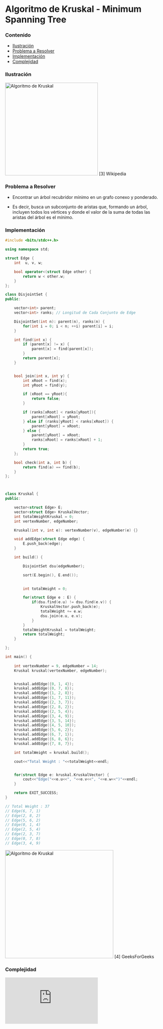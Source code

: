 # Algoritmo de Kruskal - Minimum Spanning Tree

### Contenido

* [Ilustración](#ilustración)
* [Problema a Resolver](#problema-a-resolver)
* [Implementación](#implementación)
* [Complejidad](#complejidad)

### Ilustración
<img alt="Algoritmo de Kruskal" src="https://upload.wikimedia.org/wikipedia/commons/d/d2/Minimum_spanning_tree.svg" width="300"> [3] Wikipedia

### Problema a Resolver

* Encontrar un árbol recubridor mínimo en un grafo conexo y ponderado.

* Es decir, busca un subconjunto de aristas que, formando un árbol, incluyen todos los vértices y donde el valor de la suma de todas las aristas del árbol es el mínimo.



### Implementación

```C++
#include <bits/stdc++.h>

using namespace std;

struct Edge {
    int  u, v, w;

    bool operator<(struct Edge other) {
        return w < other.w;
    }
};

class DisjointSet {
public:

    vector<int> parent;
    vector<int> ranks; // Longitud de Cada Conjunto de Edge

    DisjointSet(int n): parent(n), ranks(n) {
        for(int i = 0; i < n; ++i) parent[i] = i;
    }

    int find(int x) { 
        if (parent[x] != x) { 
            parent[x] = find(parent[x]); 
        } 
        return parent[x]; 
    }


    bool join(int x, int y) { 
        int xRoot = find(x);
        int yRoot = find(y); 

        if (xRoot == yRoot){ 
            return false; 
        }

        if (ranks[xRoot] < ranks[yRoot]){ 
            parent[xRoot] = yRoot; 
        } else if (ranks[yRoot] < ranks[xRoot]) {
            parent[yRoot] = xRoot; 
        } else { 
            parent[yRoot] = xRoot; 
            ranks[xRoot] = ranks[xRoot] + 1; 
        } 
        return true;
    };

    bool check(int a, int b) {
        return find(a) == find(b);
    }
};



class Kruskal {
public: 

    vector<struct Edge> E;
    vector<struct Edge> KruskalVector;
    int totalWeightKruskal = 0;
    int vertexNumber, edgeNumber;

    Kruskal(int v, int e): vertexNumber(v), edgeNumber(e) {}

    void addEdge(struct Edge edge) {
        E.push_back(edge);
    }

    int build() {

        DisjointSet dsu(edgeNumber);

        sort(E.begin(), E.end());
        

        int totalWeight = 0;

        for(struct Edge e : E) {
            if(dsu.find(e.u) != dsu.find(e.v)) {
                KruskalVector.push_back(e);
                totalWeight += e.w;
                dsu.join(e.u, e.v);
            }
        }
        totalWeightKruskal = totalWeight;
        return totalWeight;
    }

};

int main() {
    
    int vertexNumber = 9, edgeNumber = 14;
    Kruskal kruskal(vertexNumber, edgeNumber);


    kruskal.addEdge({0, 1, 4}); 
    kruskal.addEdge({0, 7, 8}); 
    kruskal.addEdge({1, 2, 8}); 
    kruskal.addEdge({1, 7, 11}); 
    kruskal.addEdge({2, 3, 7}); 
    kruskal.addEdge({2, 8, 2}); 
    kruskal.addEdge({2, 5, 4}); 
    kruskal.addEdge({3, 4, 9}); 
    kruskal.addEdge({3, 5, 14}); 
    kruskal.addEdge({4, 5, 10}); 
    kruskal.addEdge({5, 6, 2}); 
    kruskal.addEdge({6, 7, 1}); 
    kruskal.addEdge({6, 8, 6}); 
    kruskal.addEdge({7, 8, 7});

    int totalWeight = kruskal.build();

    cout<<"Total Weight : "<<totalWeight<<endl;


    for(struct Edge e: kruskal.KruskalVector) {
        cout<<"Edge("<<e.u<<", "<<e.v<<", "<<e.w<<")"<<endl;
    }

    return EXIT_SUCCESS;
}

// Total Weight : 37
// Edge(6, 7, 1)
// Edge(2, 8, 2)
// Edge(5, 6, 2)
// Edge(0, 1, 4)
// Edge(2, 5, 4)
// Edge(2, 3, 7)
// Edge(0, 7, 8)
// Edge(3, 4, 9)
```

<img alt="Algoritmo de Kruskal" src="https://www.geeksforgeeks.org//wp-content/uploads/Fig-11.jpg" width="350"> [4] GeeksForGeeks

### Complejidad
![complexity](http://latex.codecogs.com/gif.latex?O%5Cleft%28E%5Ccdot%20log%5Cleft%28E%5Cright%29%5C%3A&plus;%5C%3AE%5Ccdot%20log%5Cleft%28V%5Cright%29%5Cright%29)
